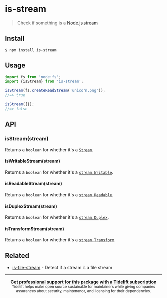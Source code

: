 # is-stream

> Check if something is a [Node.js stream](https://nodejs.org/api/stream.html)

## Install

```
$ npm install is-stream
```

## Usage

```js
import fs from 'node:fs';
import {isStream} from 'is-stream';

isStream(fs.createReadStream('unicorn.png'));
//=> true

isStream({});
//=> false
```

## API

### isStream(stream)

Returns a `boolean` for whether it's a [`Stream`](https://nodejs.org/api/stream.html#stream_stream).

#### isWritableStream(stream)

Returns a `boolean` for whether it's a [`stream.Writable`](https://nodejs.org/api/stream.html#stream_class_stream_writable).

#### isReadableStream(stream)

Returns a `boolean` for whether it's a [`stream.Readable`](https://nodejs.org/api/stream.html#stream_class_stream_readable).

#### isDuplexStream(stream)

Returns a `boolean` for whether it's a [`stream.Duplex`](https://nodejs.org/api/stream.html#stream_class_stream_duplex).

#### isTransformStream(stream)

Returns a `boolean` for whether it's a [`stream.Transform`](https://nodejs.org/api/stream.html#stream_class_stream_transform).

## Related

- [is-file-stream](https://github.com/jamestalmage/is-file-stream) - Detect if a stream is a file stream

---

<div align="center">
	<b>
		<a href="https://tidelift.com/subscription/pkg/npm-is-stream?utm_source=npm-is-stream&utm_medium=referral&utm_campaign=readme">Get professional support for this package with a Tidelift subscription</a>
	</b>
	<br>
	<sub>
		Tidelift helps make open source sustainable for maintainers while giving companies<br>assurances about security, maintenance, and licensing for their dependencies.
	</sub>
</div>
